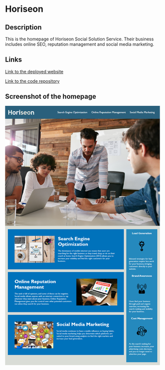 # Horiseon
## Description
This is the homepage of Horiseon Social Solution Service. Their business includes online SEO, reputation management and social media marketing.
## Links
<p dir="auto"><a href="https://yanbud.github.io/horiseon/" target="_blank">Link to the deployed website</a></p>
<p dir="auto"><a href="https://github.com/Yanbud/unit-01-horiseon" target="_blank">Link to the code repository</a></p>

## Screenshot of the homepage
<p dir="auto"><img src="assets/images/mockup.png" alt="screenshot of index.html" style="max-width: 100%;" /></p>
